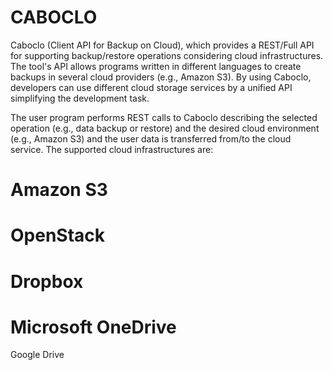 CABOCLO
=======

Caboclo (Client API for Backup on Cloud), which provides a REST/Full API for supporting backup/restore operations considering cloud infrastructures. The tool's API allows programs written in different languages to create backups in several cloud providers (e.g., Amazon S3). By using Caboclo, developers can use different cloud storage services by a unified API simplifying the development task.

The user program performs REST calls to Caboclo describing the selected operation (e.g., data backup or restore) and the desired cloud environment (e.g., Amazon S3) and the user data is transferred from/to the cloud service. The supported cloud infrastructures are:

Amazon S3
=======
OpenStack
=======
Dropbox
=======
Microsoft OneDrive
=======
Google Drive
